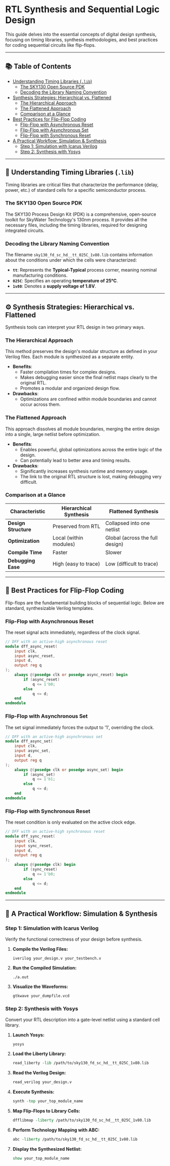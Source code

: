 # RTL Synthesis and Sequential Logic Design

This guide delves into the essential concepts of digital design synthesis, focusing on timing libraries, synthesis methodologies, and best practices for coding sequential circuits like flip-flops.

---

## 📚 Table of Contents
- [Understanding Timing Libraries (`.lib`)](#-understanding-timing-libraries-lib)
  - [The SKY130 Open Source PDK](#the-sky130-open-source-pdk)
  - [Decoding the Library Naming Convention](#decoding-the-library-naming-convention)
- [Synthesis Strategies: Hierarchical vs. Flattened](#-synthesis-strategies-hierarchical-vs-flattened)
  - [The Hierarchical Approach](#the-hierarchical-approach)
  - [The Flattened Approach](#the-flattened-approach)
  - [Comparison at a Glance](#comparison-at-a-glance)
- [Best Practices for Flip-Flop Coding](#-best-practices-for-flip-flop-coding)
  - [Flip-Flop with Asynchronous Reset](#flip-flop-with-asynchronous-reset)
  - [Flip-Flop with Asynchronous Set](#flip-flop-with-asynchronous-set)
  - [Flip-Flop with Synchronous Reset](#flip-flop-with-synchronous-reset)
- [A Practical Workflow: Simulation & Synthesis](#-a-practical-workflow-simulation--synthesis)
  - [Step 1: Simulation with Icarus Verilog](#step-1-simulation-with-icarus-verilog)
  - [Step 2: Synthesis with Yosys](#step-2-synthesis-with-yosys)

---

## 🔬 Understanding Timing Libraries (`.lib`)

Timing libraries are critical files that characterize the performance (delay, power, etc.) of standard cells for a specific semiconductor process.

### The SKY130 Open Source PDK

The SKY130 Process Design Kit (PDK) is a comprehensive, open-source toolkit for SkyWater Technology's 130nm process. It provides all the necessary files, including the timing libraries, required for designing integrated circuits.

### Decoding the Library Naming Convention

The filename `sky130_fd_sc_hd__tt_025C_1v80.lib` contains information about the conditions under which the cells were characterized:
-   **`tt`**: Represents the **Typical-Typical** process corner, meaning nominal manufacturing conditions.
-   **`025C`**: Specifies an operating **temperature of 25°C**.
-   **`1v80`**: Denotes a **supply voltage of 1.8V**.

---

## ⚙️ Synthesis Strategies: Hierarchical vs. Flattened

Synthesis tools can interpret your RTL design in two primary ways.

### The Hierarchical Approach

This method preserves the design's modular structure as defined in your Verilog files. Each module is synthesized as a separate entity.

* **Benefits**:
    * Faster compilation times for complex designs.
    * Makes debugging easier since the final netlist maps clearly to the original RTL.
    * Promotes a modular and organized design flow.
* **Drawbacks**:
    * Optimizations are confined within module boundaries and cannot occur across them.

### The Flattened Approach

This approach dissolves all module boundaries, merging the entire design into a single, large netlist before optimization.

* **Benefits**:
    * Enables powerful, global optimizations across the entire logic of the design.
    * Can potentially lead to better area and timing results.
* **Drawbacks**:
    * Significantly increases synthesis runtime and memory usage.
    * The link to the original RTL structure is lost, making debugging very difficult.

### Comparison at a Glance

| Characteristic      | Hierarchical Synthesis              | Flattened Synthesis                 |
| ------------------- | ----------------------------------- | ----------------------------------- |
| **Design Structure**| Preserved from RTL        | Collapsed into one netlist|
| **Optimization** | Local (within modules)    | Global (across the full design)|
| **Compile Time** | Faster                    | Slower                    |
| **Debugging Ease** | High (easy to trace)      | Low (difficult to trace)  |

---

## 💾 Best Practices for Flip-Flop Coding

Flip-flops are the fundamental building blocks of sequential logic. Below are standard, synthesizable Verilog templates.

### Flip-Flop with Asynchronous Reset

The reset signal acts immediately, regardless of the clock signal.

```verilog
// DFF with an active-high asynchronous reset
module dff_async_reset(
    input clk,
    input async_reset,
    input d,
    output reg q
);
    always @(posedge clk or posedge async_reset) begin
        if (async_reset)
            q <= 1'b0;
        else
            q <= d;
    end
endmodule
```

### Flip-Flop with Asynchronous Set

The set signal immediately forces the output to '1', overriding the clock.

```verilog
// DFF with an active-high asynchronous set
module dff_async_set(
    input clk,
    input async_set,
    input d,
    output reg q
);
    always @(posedge clk or posedge async_set) begin
        if (async_set)
            q <= 1'b1;
        else
            q <= d;
    end
endmodule
```

### Flip-Flop with Synchronous Reset

The reset condition is only evaluated on the active clock edge.

```verilog
// DFF with an active-high synchronous reset
module dff_sync_reset(
    input clk,
    input sync_reset,
    input d,
    output reg q
);
    always @(posedge clk) begin
        if (sync_reset)
            q <= 1'b0;
        else
            q <= d;
    end
endmodule
```

---

## 🚀 A Practical Workflow: Simulation & Synthesis

### Step 1: Simulation with Icarus Verilog

Verify the functional correctness of your design before synthesis.

1.  **Compile the Verilog Files:**
    ```shell
    iverilog your_design.v your_testbench.v
    ```
2.  **Run the Compiled Simulation:**
    ```shell
    ./a.out
    ```
3.  **Visualize the Waveforms:**
    ```shell
    gtkwave your_dumpfile.vcd
    ```

### Step 2: Synthesis with Yosys

Convert your RTL description into a gate-level netlist using a standard cell library.

1.  **Launch Yosys:**
    ```shell
    yosys
    ```
2.  **Load the Liberty Library:**
    ```tcl
    read_liberty -lib /path/to/sky130_fd_sc_hd__tt_025C_1v80.lib
    ```
3.  **Read the Verilog Design:**
    ```tcl
    read_verilog your_design.v
    ```
4.  **Execute Synthesis:**
    ```tcl
    synth -top your_top_module_name
    ```
5.  **Map Flip-Flops to Library Cells:**
    ```tcl
    dfflibmap -liberty /path/to/sky130_fd_sc_hd__tt_025C_1v80.lib
    ```
6.  **Perform Technology Mapping with ABC:**
    ```tcl
    abc -liberty /path/to/sky130_fd_sc_hd__tt_025C_1v80.lib
    ```
7.  **Display the Synthesized Netlist:**
    ```tcl
    show your_top_module_name
    ```

